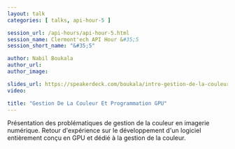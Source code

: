 ```yaml
---
layout: talk
categories: [ talks, api-hour-5 ]

session_url: /api-hours/api-hour-5.html
session_name: Clermont'ech API Hour &#35;5
session_short_name: "&#35;5"

author: Nabil Boukala
author_url:
author_image:

slides_url: https://speakerdeck.com/boukala/intro-gestion-de-la-couleur-clermontech
video:

title: "Gestion De La Couleur Et Programmation GPU"
---
```


Présentation des problématiques de gestion de la couleur en imagerie numérique.
Retour d'expérience sur le développement d'un logiciel entièrement conçu en GPU
et dédié à la gestion de la couleur.
